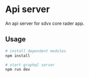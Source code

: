 # Api server

An api server for sdvx core rader app.

## Usage
```sh
# install dependent modules
npm install

# start graphql server
npm run dev
```
